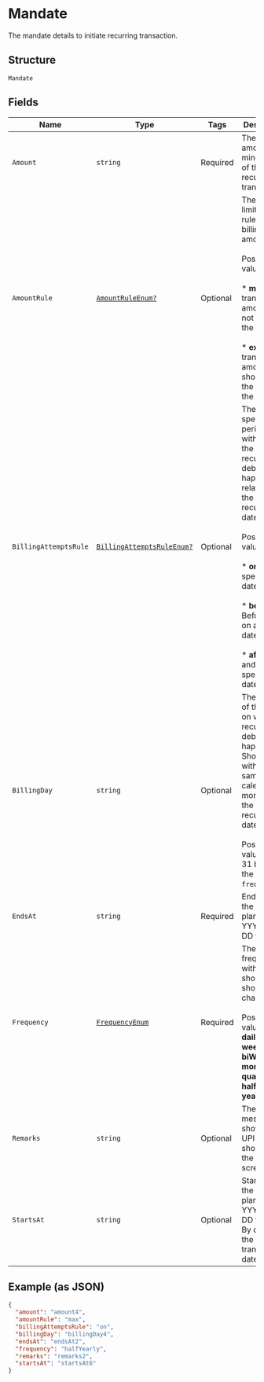
# Mandate

The mandate details to initiate recurring transaction.

## Structure

`Mandate`

## Fields

| Name | Type | Tags | Description |
|  --- | --- | --- | --- |
| `Amount` | `string` | Required | The billing amount (in minor units) of the recurring transactions. |
| `AmountRule` | [`AmountRuleEnum?`](../../doc/models/amount-rule-enum.md) | Optional | The limitation rule of the billing amount.<br><br>Possible values:<br><br>* **max**: The transaction amount can not exceed the `amount`.<br><br>* **exact**: The transaction amount should be the same as the `amount`. |
| `BillingAttemptsRule` | [`BillingAttemptsRuleEnum?`](../../doc/models/billing-attempts-rule-enum.md) | Optional | The rule to specify the period, within which the recurring debit can happen, relative to the mandate recurring date.<br><br>Possible values:<br><br>* **on**: On a specific date.<br><br>* **before**:  Before and on a specific date.<br><br>* **after**: On and after a specific date. |
| `BillingDay` | `string` | Optional | The number of the day, on which the recurring debit can happen. Should be within the same calendar month as the mandate recurring date.<br><br>Possible values: 1-31 based on the `frequency`. |
| `EndsAt` | `string` | Required | End date of the billing plan, in YYYY-MM-DD format. |
| `Frequency` | [`FrequencyEnum`](../../doc/models/frequency-enum.md) | Required | The frequency with which a shopper should be charged.<br><br>Possible values: **daily**, **weekly**, **biWeekly**, **monthly**, **quarterly**, **halfYearly**, **yearly**. |
| `Remarks` | `string` | Optional | The message shown by UPI to the shopper on the approval screen. |
| `StartsAt` | `string` | Optional | Start date of the billing plan, in YYYY-MM-DD format. By default, the transaction date. |

## Example (as JSON)

```json
{
  "amount": "amount4",
  "amountRule": "max",
  "billingAttemptsRule": "on",
  "billingDay": "billingDay4",
  "endsAt": "endsAt2",
  "frequency": "halfYearly",
  "remarks": "remarks2",
  "startsAt": "startsAt6"
}
```

